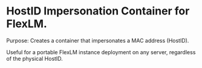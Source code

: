 HostID Impersonation Container for FlexLM.
================

Purpose: Creates a container that impersonates a MAC address (HostID).

Useful for a portable FlexLM instance deployment on any server, regardless of
the physical HostID.

